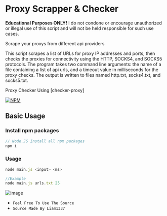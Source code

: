 # Proxy Scrapper & Checker

**Educational Purposes ONLY!**
I do not condone or encourage unauthorized or illegal use of this script and will not be held responsible for such use cases.

Scrape your proxys from different api providers

This script scrapes a list of URLs for proxy IP addresses and ports, then checks the proxies for connectivity using the HTTP, SOCKS4, and SOCKS5 protocols. The program takes two command line arguments: the name of a file containing a list of api urls, and a timeout value in milliseconds for the proxy checks. The output is written to files named http.txt, socks4.txt, and socks5.txt.

Proxy Checker Using [checker-proxy]

[![NPM](https://nodei.co/npm/checker-proxy.png)](https://www.npmjs.com/package/checker-proxy)

## Basic Usage

### Install npm packages

```js
// Node.JS Install all npm packages
npm i
```

### Usage

```js
node main.js <input> <ms>

//Example
node main.js urls.txt 25
```

![image](https://i.imgur.com/YFv92GD.png)

* `Feel Free To Use The Source`
* `Source Made By Liam1337`
